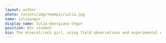```yaml
---
layout: author
photo: /assets/img/teampic/iulia.jpg
name: iuliaungur
display_name: Iulia-Georgiana Ungur
position: BSc student
bio: The mineral/rock girl, using field observations and experimental data to figure out gas-water-rock interactions in the subsurface. 
---
```

